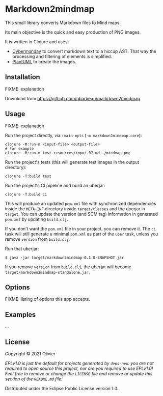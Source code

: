 # Markdown2mindmap

This small library converts Markdown files to Mind maps.

Its main objective is the quick and easy production of PNG images.

It is written in Clojure and uses:

- [Cybermonday](https://github.com/kiranshila/cybermonday)
  to convert markdown text to a hiccup AST.
  That way the processing and filtering of elements is simplified.
- [PlantUML](https://plantuml.com/mindmap-diagram) to create the images.

## Installation

FIXME: explanation

Download from https://github.com/obarbeau/markdown2mindmap

## Usage

FIXME: explanation

Run the project directly, via `:main-opts` (`-m markdown2mindmap.core`):

```shell
clojure -M:run-m <input-file> <output-file>
# For example
clojure -M:run-m test-resources/input-07.md ./mindmap.png
```

Run the project's tests
(this will generate test images in the output directory):

```shell
clojure -T:build test
```

Run the project's CI pipeline and build an uberjar:

```shell
clojure -T:build ci
```

This will produce an updated `pom.xml` file with synchronized dependencies inside the `META-INF`
directory inside `target/classes` and the uberjar in `target`. You can update the version (and SCM tag)
information in generated `pom.xml` by updating `build.clj`.

If you don't want the `pom.xml` file in your project, you can remove it. The `ci` task will
still generate a minimal `pom.xml` as part of the `uber` task, unless you remove `version`
from `build.clj`.

Run that uberjar:

    $ java -jar target/markdown2mindmap-0.1.0-SNAPSHOT.jar

If you remove `version` from `build.clj`, the uberjar will become `target/markdown2mindmap-standalone.jar`.

## Options

FIXME: listing of options this app accepts.

## Examples

...

## License

Copyright © 2021 Olivier

_EPLv1.0 is just the default for projects generated by `deps-new`: you are not_
_required to open source this project, nor are you required to use EPLv1.0!_
_Feel free to remove or change the `LICENSE` file and remove or update this_
_section of the `README.md` file!_

Distributed under the Eclipse Public License version 1.0.
